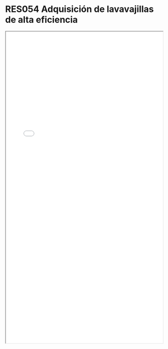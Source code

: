 # RES054  Adquisición de lavavajillas de alta eficiencia

<iframe src="../RES054  Adquisición de lavavajillas de alta eficiencia.pdf" width="100%" height="1000px"></iframe>
